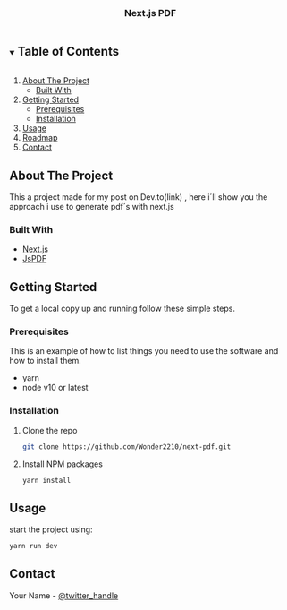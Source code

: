 
<!-- PROJECT LOGO -->
<br />
<p align="center">
    <h3 align="center">Next.js PDF</h3>
</p>



<!-- TABLE OF CONTENTS -->
<details open="open">
  <summary><h2 style="display: inline-block">Table of Contents</h2></summary>
  <ol>
    <li>
      <a href="#about-the-project">About The Project</a>
      <ul>
        <li><a href="#built-with">Built With</a></li>
      </ul>
    </li>
    <li>
      <a href="#getting-started">Getting Started</a>
      <ul>
        <li><a href="#prerequisites">Prerequisites</a></li>
        <li><a href="#installation">Installation</a></li>
      </ul>
    </li>
    <li><a href="#usage">Usage</a></li>
    <li><a href="#roadmap">Roadmap</a></li>
    <li><a href="#contact">Contact</a></li>
  </ol>
</details>



<!-- ABOUT THE PROJECT -->
## About The Project

This a project made for my post on Dev.to(link) , here i´ll show you the approach i use to generate pdf´s with next.js


### Built With

* [Next.js](https://nextjs.org/)
* [JsPDF](https://github.com/MrRio/jsPDF)


<!-- GETTING STARTED -->
## Getting Started

To get a local copy up and running follow these simple steps.

### Prerequisites

This is an example of how to list things you need to use the software and how to install them.
* yarn
* node v10 or latest
 

### Installation

1. Clone the repo
   ```sh
   git clone https://github.com/Wonder2210/next-pdf.git
   ```
2. Install NPM packages
   ```sh
   yarn install
   ```

<!-- USAGE EXAMPLES -->
## Usage

start the project using:

```sh
yarn run dev
```

<!-- CONTACT -->
## Contact

Your Name - [@twitter_handle](https://twitter.com/twitter_handle) 

